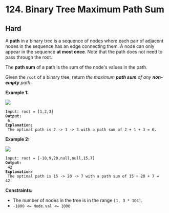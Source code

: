 # 124. Binary Tree Maximum Path Sum

## Hard



A **path** in a binary tree is a sequence of nodes where each pair of adjacent nodes in the sequence has an edge connecting them. A node can only appear in the sequence **at most once**. Note that the path does not need to pass through the root.

The **path sum** of a path is the sum of the node's values in the path.

Given the `root` of a binary tree, return _the maximum **path sum** of any **non-empty** path_.

&#x20;

**Example 1:**

![](https://assets.leetcode.com/uploads/2020/10/13/exx1.jpg)

<pre><code>Input: root = [1,2,3]
<strong>Output:
</strong> 6
<strong>Explanation:
</strong> The optimal path is 2 -> 1 -> 3 with a path sum of 2 + 1 + 3 = 6.
</code></pre>

**Example 2:**

![](https://assets.leetcode.com/uploads/2020/10/13/exx2.jpg)

<pre><code>Input: root = [-10,9,20,null,null,15,7]
<strong>Output:
</strong> 42
<strong>Explanation:
</strong> The optimal path is 15 -> 20 -> 7 with a path sum of 15 + 20 + 7 = 42.
</code></pre>

&#x20;

**Constraints:**

* The number of nodes in the tree is in the range `[1, 3 * 104]`.
* `-1000 <= Node.val <= 1000`

